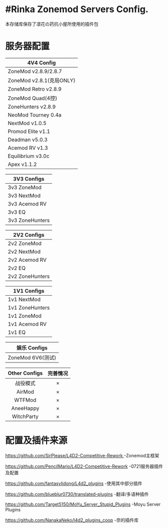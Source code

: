 # #Rinka Zonemod Servers Config.

本存储库保存了凛花の药抗小屋所使用的插件包

# 服务器配置

| 4V4 Config               |
| ------------------------ |
| ZoneMod v2.8.9/2.8.7     |
| ZoneMod v2.8.1(克局ONLY) |
| ZoneMod Retro v2.8.9     |
| ZoneMod Quad(4控)        |
| ZoneHunters v2.8.9       |
| NeoMod Tourney 0.4a      |
| NextMod v1.0.5           |
| Promod Elite v1.1        |
| Deadman v5.0.3           |
| Acemod RV v1.3           |
| Equilibrium v3.0c        |
| Apex v1.1.2              |

| 3V3 Configs     |
| --------------- |
| 3v3 ZoneMod     |
| 3v3 NextMod     |
| 3v3 Acemod RV   |
| 3v3 EQ          |
| 3v3 ZoneHunters |

| 2V2 Configs     |
| --------------- |
| 2v2 ZoneMod     |
| 2v2 NextMod     |
| 2v2 Acemod RV   |
| 2v2 EQ          |
| 2v2 ZoneHunters |

| 1V1 Configs     |
| --------------- |
| 1v1 NextMod     |
| 1v1 ZoneHunters |
| 1v1 ZoneMod     |
| 1v1 Acemod RV   |
| 1v1 EQ          |

| 娱乐 Configs      |
| ----------------- |
| ZoneMod 6V6(测试) |

| Other Configs | 完善情况 |
| :-----------: | :------: |
|   战役模式   |    ×    |
|    AirMod    |    ×    |
|    WTFMod    |    ×    |
|   AneeHappy   |    ×    |
|  WitchParty  |    ×    |

# 配置及插件来源

[https://github.com/SirPlease/L4D2-Competitive-Rework	](https://github.com/SirPlease/L4D2-Competitive-Rework)-Zonemod主框架

https://github.com/PencilMario/L4D2-Competitive-Rework		-0721服务器插件及配置

https://github.com/fantasylidong/L4d2_plugins	-使用其中部分插件

https://github.com/blueblur0730/translated-plugins	-翻译/多语种插件

https://github.com/Target5150/MoYu_Server_Stupid_Plugins	-Moyu Server Plugins

https://github.com/NanakaNeko/l4d2_plugins_coop	-奈的插件库
